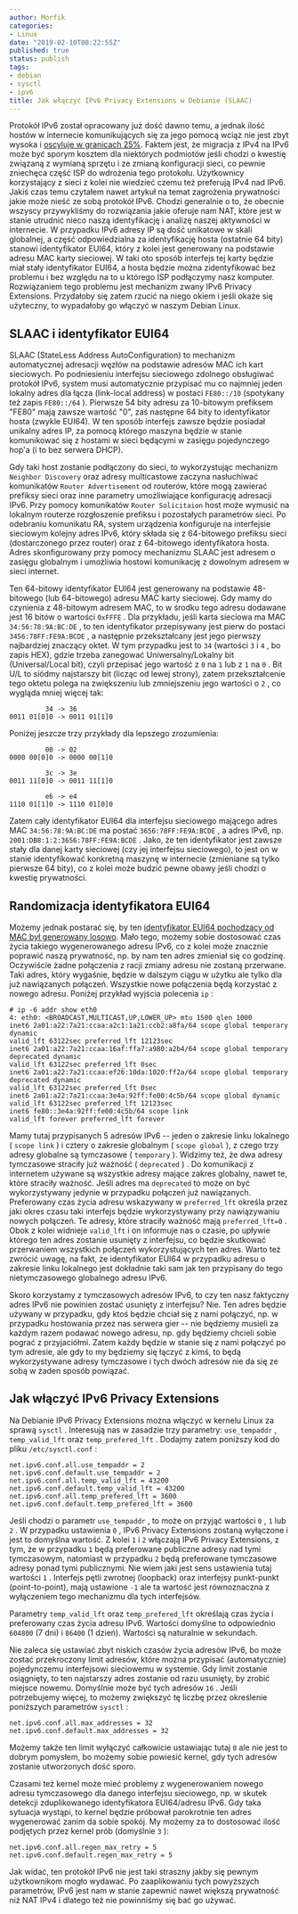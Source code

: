 ```yaml
---
author: Morfik
categories:
- Linux
date: "2019-02-10T08:22:55Z"
published: true
status: publish
tags:
- debian
- sysctl
- ipv6
title: Jak włączyć IPv6 Privacy Extensions w Debianie (SLAAC)
---
```


Protokół IPv6 został opracowany już dość dawno temu, a jednak ilość hostów w internecie
komunikujących się za jego pomocą wciąż nie jest zbyt wysoka
i [oscyluje w granicach 25%](https://www.google.com/intl/en/ipv6/statistics.html). Faktem jest, że
migracja z IPv4 na IPv6 może być sporym kosztem dla niektórych podmiotów jeśli chodzi o kwestię
związaną z wymianą sprzętu i ze zmianą konfiguracji sieci, co pewnie zniechęca część ISP do
wdrożenia tego protokołu. Użytkownicy korzystający z sieci z kolei nie wiedzieć czemu też
preferują IPv4 nad IPv6. Jakiś czas temu czytałem nawet artykuł na temat zagrożenia prywatności
jakie może nieść ze sobą protokół IPv6. Chodzi generalnie o to, że obecnie wszyscy przywykliśmy do
rozwiązania jakie oferuje nam NAT, które jest w stanie utrudnić nieco naszą identyfikację i analizę
naszej aktywności w internecie. W przypadku IPv6 adresy IP są dość unikatowe w skali globalnej, a
część odpowiedzialna za identyfikację hosta (ostatnie 64 bity) stanowi identyfikator EUI64, który z
kolei jest generowany na podstawie adresu MAC karty sieciowej. W taki oto sposób interfejs tej
karty będzie miał stały identyfikator EUI64, a hosta będzie można zidentyfikować bez problemu i
bez względu na to u którego ISP podłączymy nasz komputer. Rozwiązaniem tego problemu jest mechanizm
zwany IPv6 Privacy Extensions. Przydałoby się zatem rzucić na niego okiem i jeśli okaże się
użyteczny, to wypadałoby go włączyć w naszym Debian Linux.

<!--more-->
## SLAAC i identyfikator EUI64

SLAAC (StateLess Address AutoConfiguration) to mechanizm automatycznej adresacji węzłów na
podstawie adresów MAC ich kart sieciowych. Po podniesieniu interfejsu sieciowego zdolnego
obsługiwać protokół IPv6, system musi automatycznie przypisać mu co najmniej jeden lokalny adres
dla łącza (link-local address) w postaci `FE80::/10` (spotykany też zapis `FE80::/64` ).
Pierwsze 54 bity adresu za 10-bitowym prefiksem "FE80" mają zawsze wartość "0", zaś następne 64
bity to identyfikator hosta (zwykle EUI64). W ten sposób interfejs zawsze będzie posiadał unikalny
adres IP, za pomocą którego maszyna będzie w stanie komunikować się z hostami w sieci będącymi w
zasięgu pojedynczego hop'a (i to bez serwera DHCP).

Gdy taki host zostanie podłączony do sieci, to wykorzystując mechanizm `Neighbor Discovery` oraz
adresy multicastowe zaczyna nasłuchiwać komunikatów `Router Advertisement` od routerów, które
mogą zawierać prefiksy sieci oraz inne parametry umożliwiające konfigurację adresacji IPv6. Przy
pomocy komunikatów `Router Solicitaion` host może wymusić na lokalnym routerze rozgłoszenie
prefiksu i pozostałych parametrów sieci. Po odebraniu komunikatu RA, system urządzenia konfiguruje
na interfejsie sieciowym kolejny adres IPv6, który składa się z 64-bitowego prefiksu sieci
(dostarczonego przez router) oraz z 64-bitowego identyfikatora hosta. Adres skonfigurowany przy
pomocy mechanizmu SLAAC jest adresem o zasięgu globalnym i umożliwia hostowi komunikację z
dowolnym adresem w sieci internet.

Ten 64-bitowy identyfikator EUI64 jest generowany na podstawie 48-bitowego (lub 64-bitowego)
adresu MAC karty sieciowej. Gdy mamy do czynienia z 48-bitowym adresem MAC, to w środku tego
adresu dodawane jest 16 bitów o wartości `0xFFFE` . Dla przykładu, jeśli karta sieciowa ma MAC
`34:56:78:9A:BC:DE` , to ten identyfikator przepisywany jest pierw do postaci
`3456:78FF:FE9A:BCDE` , a następnie przekształcany jest jego pierwszy najbardziej znaczący oktet.
W tym przypadku jest to `34` (wartości `3` i `4` , bo zapis HEX), gdzie trzeba zanegować
Uniwersalny/Lokalny bit (Universal/Local bit), czyli przepisać jego wartość z `0` na `1` lub z
`1` na `0` . Bit U/L to siódmy najstarszy bit (licząc od lewej strony), zatem przekształcenie tego
oktetu polega na zwiększeniu lub zmniejszeniu jego wartości o `2` , co wygląda mniej więcej tak:

             34 -> 36
    0011 01[0]0 -> 0011 01[1]0

Poniżej jeszcze trzy przykłady dla lepszego zrozumienia:

             00 -> 02
    0000 00[0]0 -> 0000 00[1]0

             3c -> 3e
    0011 11[0]0 -> 0011 11[1]0

             e6 -> e4
    1110 01[1]0 -> 1110 01[0]0

Zatem cały identyfikator EUI64 dla interfejsu sieciowego mającego adres MAC `34:56:78:9A:BC:DE` ma
postać `3656:78FF:FE9A:BCDE` , a adres IPv6, np. `2001:DB8:1:2:3656:78FF:FE9A:BCDE` . Jako, że ten
identyfikator jest zawsze stały dla danej karty sieciowej (czy jej interfejsu sieciowego), to
jest on w stanie identyfikować konkretną maszynę w internecie (zmieniane są tylko pierwsze 64
bity), co z kolei może budzić pewne obawy jeśli chodzi o kwestię prywatności.

## Randomizacja identyfikatora EUI64

Możemy jednak postarać się, by
ten [identyfikator EUI64 pochodzący od MAC był generowany losowo](https://tools.ietf.org/html/rfc3041).
Mało tego, możemy sobie dostosować czas życia takiego wygenerowanego adresu IPv6, co z kolei może
znacznie poprawić naszą prywatność, np. by nam ten adres zmieniał się co godzinę. Oczywiście żadne
połączenia z racji zmiany adresu nie zostaną przerwane. Taki adres, który wygaśnie, będzie w
dalszym ciągu w użytku ale tylko dla już nawiązanych połączeń. Wszystkie nowe połączenia będą
korzystać z nowego adresu. Poniżej przykład wyjścia polecenia `ip` :

    # ip -6 addr show eth0
    4: eth0: <BROADCAST,MULTICAST,UP,LOWER_UP> mtu 1500 qlen 1000
    inet6 2a01:a22:7a21:ccaa:a2c1:1a21:ccb2:a8fa/64 scope global temporary dynamic
    valid_lft 63122sec preferred_lft 12123sec
    inet6 2a01:a22:7a21:ccaa:16af:ffa7:a980:a2b4/64 scope global temporary deprecated dynamic
    valid_lft 63122sec preferred_lft 0sec
    inet6 2a01:a22:7a21:ccaa:ef26:10da:1020:ff2a/64 scope global temporary deprecated dynamic
    valid_lft 63122sec preferred_lft 0sec
    inet6 2a01:a22:7a21:ccaa:3e4a:92ff:fe00:4c5b/64 scope global dynamic
    valid_lft 63122sec preferred_lft 12123sec
    inet6 fe80::3e4a:92ff:fe00:4c5b/64 scope link
    valid_lft forever preferred_lft forever

Mamy tutaj przypisanych 5 adresów IPv6 -- jeden o zakresie linku lokalnego ( `scope link` ) i
cztery o zakresie globalnym ( `scope global` ), z czego trzy adresy globalne są tymczasowe
( `temporary` ). Widzimy też, że dwa adresy tymczasowe straciły już ważność ( `deprecated` ) . Do
komunikacji z internetem używane są wszystkie adresy mające zakres globalny, nawet te, które
straciły ważność. Jeśli adres ma `deprecated` to może on być wykorzystywany jedynie w przypadku
połączeń już nawiązanych. Preferowany czas życia adresu wskazywany w `preferred_lft` określa przez
jaki okres czasu taki interfejs będzie wykorzystywany przy nawiązywaniu nowych połączeń. Te adresy,
które straciły ważność mają `preferred_lft=0` . Obok z kolei widnieje `valid_lft` i on informuje
nas o czasie, po upływie którego ten adres zostanie usunięty z interfejsu, co będzie skutkować
przerwaniem wszystkich połączeń wykorzystujących ten adres. Warto też zwrócić uwagę, na fakt, że
identyfikator EUI64 w przypadku adresu o zakresie linku lokalnego jest dokładnie taki sam jak ten
przypisany do tego nietymczasowego globalnego adresu IPv6.

Skoro korzystamy z tymczasowych adresów IPv6, to czy ten nasz faktyczny adres IPv6 nie powinien
zostać usunięty z interfejsu? Nie. Ten adres będzie używany w przypadku, gdy ktoś będzie chciał się
z nami połączyć, np. w przypadku hostowania przez nas serwera gier -- nie będziemy musieli za
każdym razem podawać nowego adresu, np. gdy będziemy chcieli sobie pograć z przyjaciółmi. Zatem
każdy będzie w stanie się z nami połączyć po tym adresie, ale gdy to my będziemy się łączyć z kimś,
to będą wykorzystywane adresy tymczasowe i tych dwóch adresów nie da się ze sobą w żaden sposób
powiązać.

## Jak włączyć IPv6 Privacy Extensions

Na Debianie IPv6 Privacy Extensions można włączyć w kernelu Linux za sprawą `sysctl` . Interesują
nas w zasadzie trzy parametry: `use_tempaddr`  ,  `temp_valid_lft` oraz `temp_prefered_lft` .
Dodajmy zatem poniższy kod do pliku `/etc/sysctl.conf` :

    net.ipv6.conf.all.use_tempaddr = 2
    net.ipv6.conf.default.use_tempaddr = 2
    net.ipv6.conf.all.temp_valid_lft = 43200
    net.ipv6.conf.default.temp_valid_lft = 43200
    net.ipv6.conf.all.temp_prefered_lft = 3600
    net.ipv6.conf.default.temp_prefered_lft = 3600

Jeśli chodzi o parametr `use_tempaddr` , to może on przyjąć wartości `0` , `1` lub `2` . W
przypadku ustawienia `0` , IPv6 Privacy Extensions zostaną wyłączone i jest to domyślna wartość. Z
kolei `1` i `2` włączają IPv6 Privacy Extensions, z tym, że w przypadku `1` będą preferowane
publiczne adresy nad tymi tymczasowym, natomiast w przypadku `2` będą preferowane tymczasowe adresy
ponad tymi publicznymi. Nie wiem jaki jest sens ustawienia tutaj wartości `1` . Interfejs pętli
zwrotnej (loopback) oraz interfejsy punkt-punkt (point-to-point), mają ustawione `-1` ale ta
wartość jest równoznaczna z wyłączeniem tego mechanizmu dla tych interfejsów.

Parametry `temp_valid_lft` oraz `temp_prefered_lft` określają czas życia i preferowany czas życia
adresu IPv6. Wartości domyślne to odpowiednio `604800` (7 dni) i `86400` (1 dzień). Wartości są
naturalnie w sekundach.

Nie zaleca się ustawiać zbyt niskich czasów życia adresów IPv6, bo może zostać przekroczony limit
adresów, które można przypisać (automatycznie) pojedynczemu interfejsowi sieciowemu w systemie. Gdy
limit zostanie osiągnięty, to ten najstarszy adres zostanie od razu usunięty, by zrobić miejsce
nowemu. Domyślnie może być tych adresów `16` . Jeśli potrzebujemy więcej, to możemy zwiększyć tę
liczbę przez określenie poniższych parametrów `sysctl` :

    net.ipv6.conf.all.max_addresses = 32
    net.ipv6.conf.default.max_addresses = 32

Możemy także ten limit wyłączyć całkowicie ustawiając tutaj `0` ale nie jest to dobrym pomysłem, bo
możemy sobie powiesić kernel, gdy tych adresów zostanie utworzonych dość sporo.

Czasami też kernel może mieć problemy z wygenerowaniem nowego adresu tymczasowego dla danego
interfejsu sieciowego, np. w skutek detekcji zduplikowanego identyfikatora EUI64/adresu IPv6. Gdy
taka sytuacja wystąpi, to kernel będzie próbował parokrotnie ten adres wygenerować zanim da sobie
spokój. My możemy za to dostosować ilość podjętych przez kernel prób (domyślnie `3` ):

    net.ipv6.conf.all.regen_max_retry = 5
    net.ipv6.conf.default.regen_max_retry = 5

Jak widać, ten protokół IPv6 nie jest taki straszny jakby się pewnym użytkownikom mogło wydawać. Po
zaaplikowaniu tych powyższych parametrów, IPv6 jest nam w stanie zapewnić nawet większą prywatność
niż NAT IPv4 i dlatego też nie powinniśmy się bać go używać.
